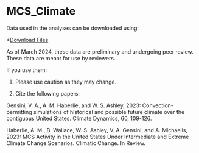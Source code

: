 # MCS_Climate

Data used in the analyses can be downloaded using:

*[Download Files](examples/00_Download_Files.ipynb)

As of March 2024, these data are preliminary and undergoing peer review. These data are meant for use by reviewers. 

If you use them:

1) Please use caution as they may change.

2) Cite the following papers:

Gensini, V. A., A. M. Haberlie, and W. S. Ashley, 2023: Convection-permitting simulations of historical and possible future climate over the contiguous United States. Climate Dynamics, 60, 109-126.

Haberlie, A. M., B. Wallace, W. S. Ashley, V. A. Gensini, and A. Michaelis, 2023: MCS Activity in the United States Under Intermediate and Extreme Climate Change Scenarios. Climatic Change. In Review.